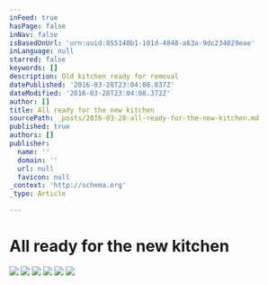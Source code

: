 ```yaml
---
inFeed: true
hasPage: false
inNav: false
isBasedOnUrl: 'urn:uuid:855148b1-101d-4848-a63a-9dc234029eae'
inLanguage: null
starred: false
keywords: []
description: Old kitchen ready for removal
datePublished: '2016-03-28T23:04:08.837Z'
dateModified: '2016-03-28T23:04:08.372Z'
author: []
title: All ready for the new kitchen
sourcePath: _posts/2016-03-28-all-ready-for-the-new-kitchen.md
published: true
authors: []
publisher:
  name: ''
  domain: ''
  url: null
  favicon: null
_context: 'http://schema.org'
_type: Article

---
```

# All ready for the new kitchen
![](https://the-grid-user-content.s3-us-west-2.amazonaws.com/96d5909a-b5e7-4094-949b-e249d728671d.png)
![](https://the-grid-user-content.s3-us-west-2.amazonaws.com/179bd09b-baf3-460b-8462-5c1fdc4fdb7d.png)
![](https://the-grid-user-content.s3-us-west-2.amazonaws.com/b14b2afd-3627-4aec-94f8-b3b5e71e5994.png)
![](https://the-grid-user-content.s3-us-west-2.amazonaws.com/a748e2c9-171f-483e-b2fa-e8ae09ae45e6.png)
![](https://the-grid-user-content.s3-us-west-2.amazonaws.com/28cceaa1-abe0-4b92-85eb-5a587afa18a0.png)
![](https://the-grid-user-content.s3-us-west-2.amazonaws.com/720d1cc5-9740-4143-9b73-4d921cf1586b.png)
